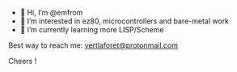 - 👋 Hi, I’m @emfrom
- 👀 I’m interested in ez80, microcontrollers and bare-metal work
- 🌱 I’m currently learning more LISP/Scheme
  
Best way to reach me: <vertlaforet@protonmail.com>

Cheers !



<!---
emfrom/emfrom is a ✨ special ✨ repository because its `README.md` (this file) appears on your GitHub profile.
You can click the Preview link to take a look at your changes.
--->
